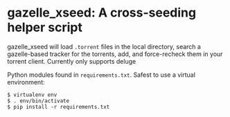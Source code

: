 # gazelle_xseed: A cross-seeding helper script

gazelle_xseed will load `.torrent` files in the local directory, search a gazelle-based tracker for the torrents, add, and force-recheck them in your torrent client. Currently only supports deluge

Python modules found in `requirements.txt`. Safest to use a virtual environment:  
```
$ virtualenv env
$ . env/bin/activate
$ pip install -r requirements.txt
```